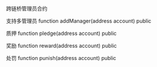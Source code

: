 跨链桥管理员合约

支持多管理员
function addManager(address account) public

质押
function pledge(address account) public

奖励
function reward(address account) public

处罚
function punish(address account) public

